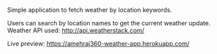 Simple application to fetch weather by location keywords.

Users can search by location names to get the current weather update.
Weather API used: http://api.weatherstack.com/

Live preview: https://amehraj360-weather-app.herokuapp.com/
